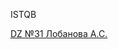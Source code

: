 ISTQB

[DZ №31 Лобанова А.С.](https://docs.google.com/document/d/12O0_m_-kDdqc25t1lWYxlPwOITdS2gLFWZaewEWvjGg/edit?usp=sharing)